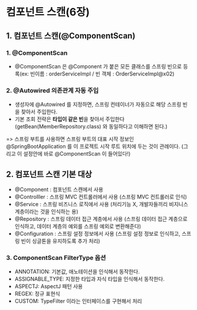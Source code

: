 # 컴포넌트 스캔(6장)
## 1. 컴포넌트 스캔(@ComponentScan)
### 1. @ComponentScan
- @ComponentScan 은 @Component 가 붙은 모든 클래스를 스프링 빈으로 등록(ex: 빈이름 : orderServiceImpl / 빈 객체 : OrderServiceImpl@x02)

### 2. @Autowired 의존관계 자동 주입
- 생성자에 @Autowired 를 지정하면, 스프링 컨테이너가 자동으로 해당 스프링 빈을 찾아서 주입한다.
- 기본 조회 전략은 **타입이 같은 빈**을 찾아서 주입한다(getBean(MemberRepository.class) 와 동일하다고 이해하면 된다.)


=> 스프링 부트를 사용하면 스프링 부트의 대표 시작 정보인 @SpringBootApplication 를 이 프로젝트 시작 루트 위치에 두는 것이 관례이다. (그리고 이 설정안에 바로 @ComponentScan 이 들어있다!)

## 2. 컴포넌트 스캔 기본 대상
- @Component : 컴포넌트 스캔에서 사용
- @Controlller : 스프링 MVC 컨트롤러에서 사용 (스프링 MVC 컨트롤러로 인식)
- @Service : 스프링 비즈니스 로직에서 사용 (처리기능 X, 개발자들끼리 비지니스 계층이라는 것을 인식하는 용)
- @Repository : 스프링 데이터 접근 계층에서 사용 (스프링 데이터 접근 계층으로 인식하고, 데이터 계층의 예외를 스프링 예외로 변환해준다)
- @Configuration : 스프링 설정 정보에서 사용 (스프링 설정 정보로 인식하고, 스프링 빈이 싱글톤을 유지하도록 추가 처리)

### 3. ComponentScan FilterType 옵션
- ANNOTATION: 기본값, 애노테이션을 인식해서 동작한다.
- ASSIGNABLE_TYPE: 지정한 타입과 자식 타입을 인식해서 동작한다.
- ASPECTJ: AspectJ 패턴 사용
- REGEX: 정규 표현식
- CUSTOM: TypeFilter 이라는 인터페이스를 구현해서 처리
